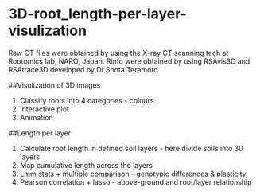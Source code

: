 # 3D-root_length-per-layer-visulization
Raw CT files were obtained by using the X-ray CT scanning tech at Rootomics lab, NARO, Japan. Rinfo were obtained by using RSAvis3D and RSAtrace3D developed by Dr.Shota Teramoto

##Visulization of 3D images
1. Classify roots into 4 categories - colours
2. Interactive plot
3. Animation

##Length per layer
1. Calculate root length in defined soil layers - here divide soils into 30 layers
2. Map cumulative length across the layers
3. Lmm stats + multiple comparison - genotypic differences & plasticity
4. Pearson correlation + lasso - above-ground and root/layer relationship
